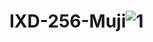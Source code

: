 # IXD-256-Muji![1](https://github.com/mujifongfone/IXD-256-Muji/assets/146476309/f775fbcf-2cc6-4ced-bc72-7e35224672fd)
